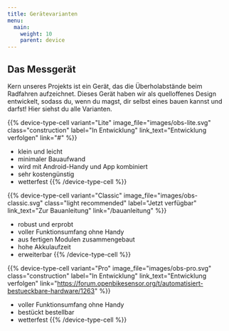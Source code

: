 ```yaml
---
title: Gerätevarianten
menu:
  main:
    weight: 10
    parent: device
---
```


<section class="row td-box td-box--1 position-relative">
<div class="container text-center td-arrow-down">

# Das Messgerät

Kern unseres Projekts ist ein Gerät, das die Überholabstände beim Radfahren
aufzeichnet. Dieses Gerät haben wir als quelloffenes Design entwickelt, sodass
du, wenn du magst, dir selbst eines bauen kannst und darfst! Hier siehst du alle
Varianten.


</div>
</section>

<section class="row td-box td-box--height-auto device-types-row">
<div class="container">
<div class="row p-0">

{{% device-type-cell 
    variant="Lite" 
    image_file="images/obs-lite.svg" 
    class="construction" 
    label="In Entwicklung" 
    link_text="Entwicklung verfolgen" 
    link="#" %}}
- klein und leicht
- minimaler Bauaufwand
- wird mit Android-Handy und App kombiniert 
- sehr kostengünstig
- wetterfest
{{% /device-type-cell %}}

{{% device-type-cell 
    variant="Classic" 
    image_file="images/obs-classic.svg" 
    class="light recommended" 
    label="Jetzt verfügbar" 
    link_text="Zur Bauanleitung" 
    link="/bauanleitung" %}}
- robust und erprobt
- voller Funktionsumfang ohne Handy
- aus fertigen Modulen zusammengebaut
- hohe Akkulaufzeit
- erweiterbar
{{% /device-type-cell %}}

{{% device-type-cell 
    variant="Pro" 
    image_file="images/obs-pro.svg"
    class="construction" 
    label="In Entwicklung" 
    link_text="Entwicklung verfolgen" 
    link="https://forum.openbikesensor.org/t/automatisiert-bestueckbare-hardware/1263" %}}
- voller Funktionsumfang ohne Handy
- bestückt bestellbar
- wetterfest
{{% /device-type-cell %}}

</div>
</div>
</section>

